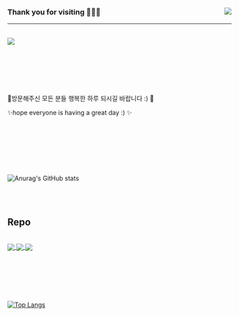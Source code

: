 ### Thank you for visiting 👋👋👋   <a href="https://hits.seeyoufarm.com"><img src="https://hits.seeyoufarm.com/api/count/incr/badge.svg?url=https%3A%2F%2Fgithub.com%2Fkdgyun&count_bg=%233DC8C1&title_bg=%23285C8C&icon=&icon_color=%23E7E7E7&title=Visits&edge_flat=false" align="right"></a>
-----------------------------

<br/>
<a href="https://st-lab.tistory.com"><img src=https://img.shields.io/badge/MY--TISTORY--BLOG-Click--to--Visit-green&?style=for-the-badge&logo=Blogger&logoColor=9cf&color=green&link=https://st-lab.tistory.com /></a>


</br></br>

</br></br>
<p>🌱방문해주신 모든 분들 행복한 하루 되시길 바랍니다 :) 🌱</p>
<p>✨hope everyone is having a great day :) ✨</p>



<br/><br/><br/>





</br></br></br>
![Anurag's GitHub stats](https://github-readme-stats.vercel.app/api?username=kdgyun&show_icons=true&theme=buefy)

</br></br>

## Repo

<br/>
<a href="https://github.com/kdgyun/Sorting_Algorithm">
  <img align="center" src="https://github-readme-stats.vercel.app/api/pin/?username=kdgyun&repo=Sorting_Algorithm&theme=buefy" />
</a>
<a href="https://github.com/kdgyun/Data_Structure">
  <img align="center" src="https://github-readme-stats.vercel.app/api/pin/?username=kdgyun&repo=Data_Structure&theme=buefy" />
</a>
<a href="https://github.com/kdgyun/Algorithm_Judge">
  <img align="center" src="https://github-readme-stats.vercel.app/api/pin/?username=kdgyun&repo=Algorithm_Judge&theme=buefy" />
</a>


<br/>

</br></br></br></br></br>

[![Top Langs](https://github-readme-stats.vercel.app/api/top-langs/?username=kdgyun&layout=compact&theme=buefy)](https://github.com/anuraghazra/github-readme-stats)



<!--
**kdgyun/kdgyun** is a ✨ _special_ ✨ repository because its `README.md` (this file) appears on your GitHub profile.

Here are some ideas to get you started:

- 🔭 I’m currently working on ...
- 🌱 I’m currently learning ...
- 👯 I’m looking to collaborate on ...
- 🤔 I’m looking for help with ...
- 💬 Ask me about ...
- 📫 How to reach me: ...
- 😄 Pronouns: ...
- ⚡ Fun fact: ...
-->
